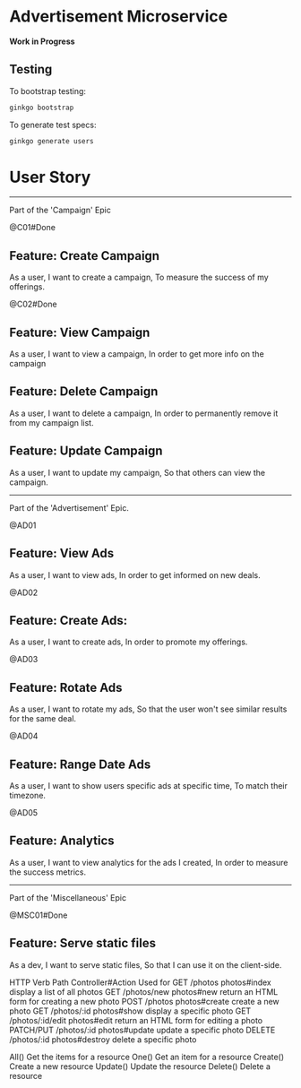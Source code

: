 # Advertisement Microservice

__Work in Progress__

## Testing

To bootstrap testing:
```go
ginkgo bootstrap
```

To generate test specs:
```go
ginkgo generate users
```
# User Story

---

Part of the 'Campaign' Epic

@C01#Done
## Feature: Create Campaign

As a user,
I want to create a campaign,
To measure the success of my offerings.

@C02#Done
## Feature: View Campaign

As a user,
I want to view a campaign,
In order to get more info on the campaign

## Feature: Delete Campaign

As a user,
I want to delete a campaign,
In order to permanently remove it from my campaign list.

## Feature: Update Campaign

As a user,
I want to update my campaign,
So that others can view the campaign.

---

Part of the 'Advertisement' Epic.

@AD01
## Feature: View Ads

As a user,
I want to view ads,
In order to get informed on new deals.

@AD02
## Feature: Create Ads:

As a user,
I want to create ads,
In order to promote my offerings.

@AD03
## Feature: Rotate Ads

As a user,
I want to rotate my ads,
So that the user won't see similar results for the same deal.

@AD04
## Feature: Range Date Ads

As a user,
I want to show users specific ads at specific time,
To match their timezone.

@AD05
## Feature: Analytics

As a user,
I want to view analytics for the ads I created,
In order to measure the success metrics.

--- 
Part of the 'Miscellaneous' Epic

@MSC01#Done
## Feature: Serve static files

As a dev,
I want to serve static files,
So that I can use it on the client-side.


HTTP Verb   Path    Controller#Action   Used for
GET /photos photos#index    display a list of all photos
GET /photos/new photos#new  return an HTML form for creating a new photo
POST    /photos photos#create   create a new photo
GET /photos/:id photos#show display a specific photo
GET /photos/:id/edit    photos#edit return an HTML form for editing a photo
PATCH/PUT   /photos/:id photos#update   update a specific photo
DELETE  /photos/:id photos#destroy  delete a specific photo


All() Get the items for a resource
One() Get an item for a resource
Create() Create a new resource
Update() Update the resource
Delete() Delete a resource

